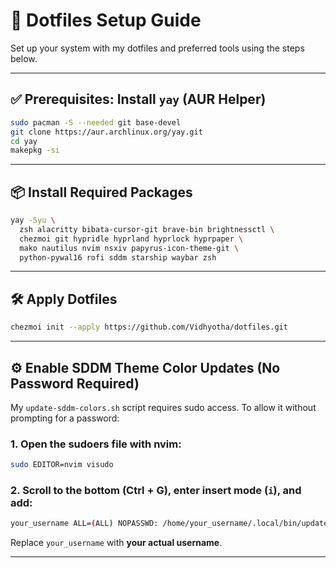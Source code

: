 # 🧰 Dotfiles Setup Guide

Set up your system with my dotfiles and preferred tools using the steps below.

---

## ✅ Prerequisites: Install `yay` (AUR Helper)

```bash
sudo pacman -S --needed git base-devel
git clone https://aur.archlinux.org/yay.git
cd yay
makepkg -si
```

---

## 📦 Install Required Packages

```bash
yay -Syu \
  zsh alacritty bibata-cursor-git brave-bin brightnessctl \
  chezmoi git hypridle hyprland hyprlock hyprpaper \
  mako nautilus nvim nsxiv papyrus-icon-theme-git \
  python-pywal16 rofi sddm starship waybar zsh
```

---

## 🛠️ Apply Dotfiles

```bash
chezmoi init --apply https://github.com/Vidhyotha/dotfiles.git
```

---

## ⚙️ Enable SDDM Theme Color Updates (No Password Required)

My `update-sddm-colors.sh` script requires sudo access. To allow it without prompting for a password:

### 1. Open the sudoers file with nvim:

```bash
sudo EDITOR=nvim visudo
```

### 2. Scroll to the bottom (Ctrl + G), enter insert mode (`i`), and add:

```bash
your_username ALL=(ALL) NOPASSWD: /home/your_username/.local/bin/update-sddm-colors.sh
```

Replace `your_username` with **your actual username**.

---
